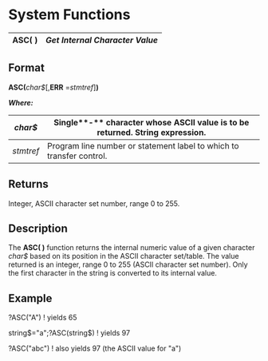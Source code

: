 # System Functions

**ASC( )** |  **_Get Internal Character Value_**  
---|---  
  
##  Format

**ASC(**_char$_[,**ERR** =_stmtref_]**)**

**_Where:_**

_char$_ |  Single**-** character whose ASCII value is to be returned. String expression.  
---|---  
_stmtref_ |  Program line number or statement label to which to transfer control.  
  
##  Returns

Integer, ASCII character set number, range 0 to 255.

##  Description

The **ASC( )** function returns the internal numeric value of a given character _char$_ based on its position in the ASCII character set/table. The value returned is an integer, range 0 to 255 (ASCII character set number). Only the first character in the string is converted to its internal value.

##  Example

?ASC("A") ! yields 65  
  
string$="a";?ASC(string$) ! yields 97  
  
?ASC("abc") ! also yields 97 (the ASCII value for "a")

